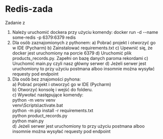 # Redis-zada
Zadanie z 
1. Należy uruchomić dockera przy użyciu komendy: docker run -d --name some-redis -p 6379:6379 redis
2. Dla osób zaznajomionych z pythonem:
  a) Pobrać projekt i otworzyć go w IDE (Pycharm)
  b) Zainstalować requirements.txt
  c) Upewnić się, że docker jest uruchomiony na porcie 6379
  d) Uruchomić plik products_records.py. Zapełni on bazę danych paroma rekordami
  c) Uruchomić main.py czyli nasz główny serwer
  d) Jeżeli serwer jest uruchomiony to przy użyciu postmana alboo insomnie można wysyłać requesty pod endpoint
3. Dla osób bez znajomości pyhona:<br />
  a) Pobrać projekt i otworzyć go w IDE (Pycharm)<br />
  b) Otworzyć konsolę i wejść do folderu.<br />
  c) Wywołać następujące komendy:<br />
    python -m venv venv<br />
    venv\Scripts\activate.bat<br />
    python -m pip install -r requirements.txt<br />
    python product_records.py<br />
    python main.py<br />
    d) Jeżeli serwer jest uruchomiony to przy użyciu postmana alboo insomnie można wysyłać requesty pod endpoint<br />
    
